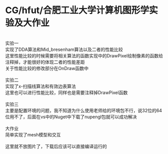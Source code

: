 # CG/hfut/合肥工业大学计算机图形学实验及大作业
<br>实验一
<br>实现了DDA算法和Mid_bresenham算法以及二者的性能比较
<br>这里性能比较的时候需要将相关算法的函数实现中的DrawPixel绘制像素的函数给注释掉，才能很好的体现二者的性能差距
<br>关于性能比较的修改部分在OnDraw函数中
<br>
<br>实验二
<br>实现了x-扫描线算法和有效边表算法
<br>这里也可以进行性能比较，同样也是需要注释掉DrawPixel函数
<br>
<br>实验三
<br>主要是配置环境的问题，我不知道为什么使用老师给的环境包不行，说32位的64位用不了，后面在vs中的Nuget中下载了nupengl包就可以成功解决
<br>
<br>大作业
<br>简单实现了mesh模型和交互
<br>
<br>这里就不放图片了，下载后应该可以直接编译运行的
<br>
<br>
<br>
<br>
<br>
<br>
